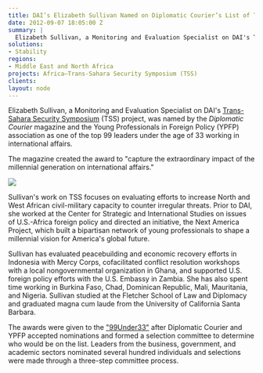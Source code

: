 ```yaml
---
title: DAI’s Elizabeth Sullivan Named on Diplomatic Courier’s List of Top Young Professionals in Foreign Policy
date: 2012-09-07 18:05:00 Z
summary: |
  Elizabeth Sullivan, a Monitoring and Evaluation Specialist on DAI's Trans-Sahara Security Symposium (TSS) project, was named by the _Diplomatic Courier_ magazine and the Young Professionals in Foreign Policy (YPFP) association as one of the top 99 leaders under the age of 33 working in international affairs.
solutions:
- Stability
regions:
- Middle East and North Africa
projects: Africa—Trans-Sahara Security Symposium (TSS)
clients:
layout: node
---
```

Elizabeth Sullivan, a Monitoring and Evaluation Specialist on DAI's [Trans-Sahara Security Symposium][1] (TSS) project, was named by the _Diplomatic Courier_ magazine and the Young Professionals in Foreign Policy (YPFP) association as one of the top 99 leaders under the age of 33 working in international affairs.

The magazine created the award to "capture the extraordinary impact of the millennial generation on international affairs."

![][2]

Sullivan's work on TSS focuses on evaluating efforts to increase North and West African civil-military capacity to counter irregular threats. Prior to DAI, she worked at the Center for Strategic and International Studies on issues of U.S.-Africa foreign policy and directed an initiative, the Next America Project, which built a bipartisan network of young professionals to shape a millennial vision for America's global future.

Sullivan has evaluated peacebuilding and economic recovery efforts in Indonesia with Mercy Corps, cofacilitated conflict resolution workshops with a local nongovernmental organization in Ghana, and supported U.S. foreign policy efforts with the U.S. Embassy in Zambia. She has also spent time working in Burkina Faso, Chad, Dominican Republic, Mali, Mauritania, and Nigeria. Sullivan studied at the Fletcher School of Law and Diplomacy and graduated magna cum laude from the University of California Santa Barbara.

The awards were given to the ["99Under33"][3] after Diplomatic Courier and YPFP accepted nominations and formed a selection committee to determine who would be on the list. Leaders from the business, government, and academic sectors nominated several hundred individuals and selections were made through a three-step committee process.

[1]: /our-work/projects/africa-trans-sahara-security-symposium-tss
[2]: /assets/images/news/SullivanWeb.jpg
[3]: http://www.diplomaticourier.com/special-features/top-99-under-33
